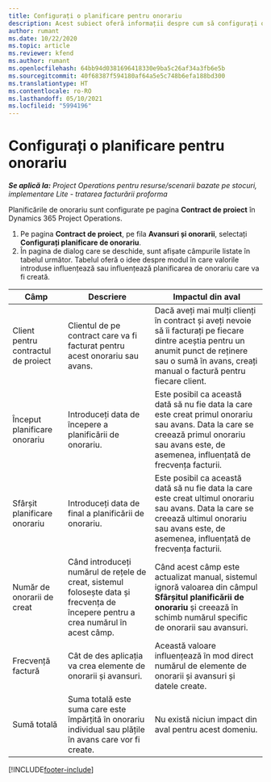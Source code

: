 ```yaml
---
title: Configurați o planificare pentru onorariu
description: Acest subiect oferă informații despre cum să configurați o planificare de onorariu în Project Operations.
author: rumant
ms.date: 10/22/2020
ms.topic: article
ms.reviewer: kfend
ms.author: rumant
ms.openlocfilehash: 64bb94d0381696418330e9ba5c26af34a3fb6e5b
ms.sourcegitcommit: 40f68387f594180af64a5e5c748b6efa188bd300
ms.translationtype: HT
ms.contentlocale: ro-RO
ms.lasthandoff: 05/10/2021
ms.locfileid: "5994196"
---
```

# <a name="set-up-a-retainer-schedule"></a>Configurați o planificare pentru onorariu

_**Se aplică la:** Project Operations pentru resurse/scenarii bazate pe stocuri, implementare Lite - tratarea facturării proforma_

Planificările de onorariu sunt configurate pe pagina **Contract de proiect** în Dynamics 365 Project Operations.

1. Pe pagina **Contract de proiect**, pe fila **Avansuri și onorarii**, selectați **Configurați planificare de onorariu**.
2. În pagina de dialog care se deschide, sunt afișate câmpurile listate în tabelul următor. Tabelul oferă o idee despre modul în care valorile introduse influențează sau influențează planificarea de onorariu care va fi creată.

| Câmp | Descriere | Impactul din aval |
| --- | --- | --- |
| Client pentru contractul de proiect | Clientul de pe contract care va fi facturat pentru acest onorariu sau avans. | Dacă aveți mai mulți clienți în contract și aveți nevoie să îi facturați pe fiecare dintre aceștia pentru un anumit punct de reținere sau o sumă în avans, creați manual o factură pentru fiecare client. |
| Început planificare onorariu | Introduceți data de începere a planificării de onorariu. | Este posibil ca această dată să nu fie data la care este creat primul onorariu sau avans. Data la care se creează primul onorariu sau avans este, de asemenea, influențată de frecvența facturii. |
| Sfârșit planificare onorariu | Introduceți data de final a planificării de onorariu. | Este posibil ca această dată să nu fie data la care este creat ultimul onorariu sau avans. Data la care se creează ultimul onorariu sau avans este, de asemenea, influențată de frecvența facturii. |
| Număr de onorarii de creat | Când introduceți numărul de rețele de creat, sistemul folosește data și frecvența de începere pentru a crea numărul în acest câmp. | Când acest câmp este actualizat manual, sistemul ignoră valoarea din câmpul **Sfârșitul planificării de onorariu** și creează în schimb numărul specific de onorarii sau avansuri. |
| Frecvență factură | Cât de des aplicația va crea elemente de onorarii și avansuri. | Această valoare influențează în mod direct numărul de elemente de onorarii și avansuri și datele create. |
| Sumă totală | Suma totală este suma care este împărțită în onorariu individual sau plățile în avans care vor fi create. | Nu există niciun impact din aval pentru acest domeniu. |


[!INCLUDE[footer-include](../../includes/footer-banner.md)]